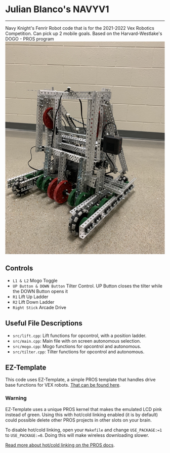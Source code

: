 # Julian Blanco's NAVYV1

---
Navy Knight's Fenrir Robot code that is for the 2021-2022 Vex Robotics Competition. Can pick up 2 mobile goals. Based on the Harvard-Westlake's DOGO - PROS program
![](Fenrir.jpg)   

## Controls
- `L1 & L2` Mogo Toggle
- `UP Button & DOWN Button` Tilter Control. UP Button closes the tilter while the DOWN Button opens it
- `R1` Lift Up Ladder
- `R2` Lift Down Ladder
- `Right Stick` Arcade Drive

## Useful File Descriptions
 - `src/lift.cpp`: Lift functions for opcontrol, with a position ladder.
 - `src/main.cpp`: Main file with on screen autonomous selection.
 - `src/mogo.cpp`: Mogo functions for opcontrol and autonomous.
 - `src/tilter.cpp`: Tilter functions for opcontrol and autonomous.

## EZ-Template
This code uses EZ-Template, a simple PROS template that handles drive base functions for VEX robots. [That can be found here](https://github.com/Unionjackjz1/EZ-Template).

### Warning

EZ-Template uses a unique PROS kernel that makes the emulated LCD pink instead of green.  Using this with hot/cold linking enabled (it is by default) could possible delete other PROS projects in other slots on your brain. 

To disable hot/cold linking, open your `Makefile` and change `USE_PACKAGE:=1` to `USE_PACKAGE:=0`.  Doing this will make wireless downloading slower. 

[Read more about hot/cold linking on the PROS docs](https://pros.cs.purdue.edu/v5/tutorials/topical/wireless-upload.html).